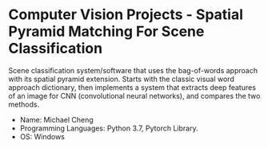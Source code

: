 # Computer Vision Projects - Spatial Pyramid Matching For Scene Classification

Scene classification system/software that uses the bag-of-words approach with its spatial pyramid extension.
Starts with the classic visual word approach dictionary, then implements a system that extracts deep features of an image for CNN (convolutional neural networks), and compares the two methods.

- Name: Michael Cheng
- Programming Languages: Python 3.7, Pytorch Library.
- OS: Windows